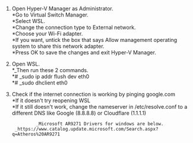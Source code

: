 1. Open Hyper-V Manager as Administrator.  
    *Go to Virtual Switch Manager.  
    *Select WSL.  
    *Change the connection type to External network.  
    *Choose your Wi-Fi adapter.  
    *If you want, untick the box that says Allow management operating system to share this network adapter.  
    *Press OK to save the changes and exit Hyper-V Manager.  

2.  Open WSL.  
    *_Then run these 2 commands.  
    *# _sudo ip addr flush dev eth0   
    *# _sudo dhclient eth0  
    
3.  Check if the internet connection is working by pinging google.com  
    *If it doesn't try reopening WSL  
    *If it still doesn't work, change the nameserver in /etc/resolve.conf to a different DNS like Google (8.8.8.8) or Cloudflare (1.1.1.1)  
      
                 _Microsoft AR9271 Drivers for windows are below.  
         _https://www.catalog.update.microsoft.com/Search.aspx?q=Atheros%20AR9271  
                                                                                     

